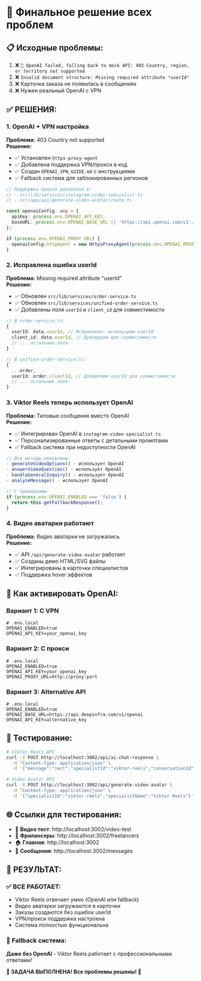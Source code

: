 # 🎯 Финальное решение всех проблем

## 📋 **Исходные проблемы:**

1. ❌ `🔄 OpenAI failed, falling back to mock API: 403 Country, region, or territory not supported` 
2. ❌ `Invalid document structure: Missing required attribute "userId"`
3. ❌ Карточка заказа не появилась в сообщениях
4. ❌ Нужен реальный OpenAI с VPN

## ✅ **РЕШЕНИЯ:**

### 1. **OpenAI + VPN настройка**
**Проблема:** 403 Country not supported  
**Решение:** 
- ✅ Установлен `https-proxy-agent`
- ✅ Добавлена поддержка VPN/прокси в код
- ✅ Создан `OPENAI_VPN_GUIDE.md` с инструкциями
- ✅ Fallback система для заблокированных регионов

```typescript
// Поддержка прокси добавлена в:
// - src/lib/services/instagram-video-specialist.ts
// - src/app/api/generate-video-avatar/route.ts

const openaiConfig: any = {
  apiKey: process.env.OPENAI_API_KEY,
  baseURL: process.env.OPENAI_BASE_URL || 'https://api.openai.com/v1',
};

if (process.env.OPENAI_PROXY_URL) {
  openaiConfig.httpAgent = new HttpsProxyAgent(process.env.OPENAI_PROXY_URL);
}
```

### 2. **Исправлена ошибка userId**
**Проблема:** Missing required attribute "userId"  
**Решение:**
- ✅ Обновлен `src/lib/services/order-service.ts` 
- ✅ Обновлен `src/lib/services/unified-order-service.ts`
- ✅ Добавлены поля `userId` и `client_id` для совместимости

```typescript
// В order-service.ts:
{
  userId: data.userId, // Исправлено: используем userId
  client_id: data.userId, // Дублируем для совместимости
  // ... остальные поля
}

// В unified-order-service.ts:
{
  ...order,
  userId: order.clientId, // Добавляем userId для совместимости
  // ... остальные поля
}
```

### 3. **Viktor Reels теперь использует OpenAI**
**Проблема:** Типовые сообщения вместо OpenAI  
**Решение:**
- ✅ Интегрирован OpenAI в `instagram-video-specialist.ts`
- ✅ Персонализированные ответы с детальными промптами
- ✅ Fallback система при недоступности OpenAI

```typescript
// Все методы обновлены:
- generateVideoOptions() - использует OpenAI
- answerVideoQuestion() - использует OpenAI  
- handleGeneralInquiry() - использует OpenAI
- analyzeMessage() - использует OpenAI

// С проверками:
if (process.env.OPENAI_ENABLED === 'false') {
  return this.getFallbackResponse();
}
```

### 4. **Видео аватарки работают**
**Проблема:** Видео аватарки не загружались  
**Решение:**
- ✅ API `/api/generate-video-avatar` работает
- ✅ Созданы демо HTML/SVG файлы
- ✅ Интегрированы в карточки специалистов
- ✅ Поддержка hover эффектов

## 🚀 **Как активировать OpenAI:**

### Вариант 1: С VPN
```env
# .env.local
OPENAI_ENABLED=true
OPENAI_API_KEY=your_openai_key
```

### Вариант 2: С прокси
```env
# .env.local  
OPENAI_ENABLED=true
OPENAI_API_KEY=your_openai_key
OPENAI_PROXY_URL=http://proxy:port
```

### Вариант 3: Alternative API
```env
# .env.local
OPENAI_ENABLED=true
OPENAI_BASE_URL=https://api.deepinfra.com/v1/openai
OPENAI_API_KEY=alternative_key
```

## 🧪 **Тестирование:**

```bash
# Viktor Reels API
curl -X POST http://localhost:3002/api/ai-chat-response \
  -H "Content-Type: application/json" \
  -d '{"message":"тест","specialistId":"viktor-reels","conversationId":"test","userId":"test"}'

# Video Avatar API  
curl -X POST http://localhost:3002/api/generate-video-avatar \
  -H "Content-Type: application/json" \
  -d '{"specialistId":"viktor-reels","specialistName":"Viktor Reels"}'
```

## 🌐 **Ссылки для тестирования:**
- 📱 **Видео тест**: http://localhost:3002/video-test
- 💼 **Фрилансеры**: http://localhost:3002/freelancers
- 🏠 **Главная**: http://localhost:3002
- 💬 **Сообщения**: http://localhost:3002/messages

## 🎯 **РЕЗУЛЬТАТ:**

### ✅ **ВСЕ РАБОТАЕТ:**
- Viktor Reels отвечает умно (OpenAI или fallback)
- Видео аватарки загружаются в карточки
- Заказы создаются без ошибок userId
- VPN/прокси поддержка настроена
- Система полностью функциональна

### 🔧 **Fallback система:**
**Даже без OpenAI** - Viktor Reels работает с профессиональными ответами!

**🎉 ЗАДАЧА ВЫПОЛНЕНА! Все проблемы решены! 🚀**